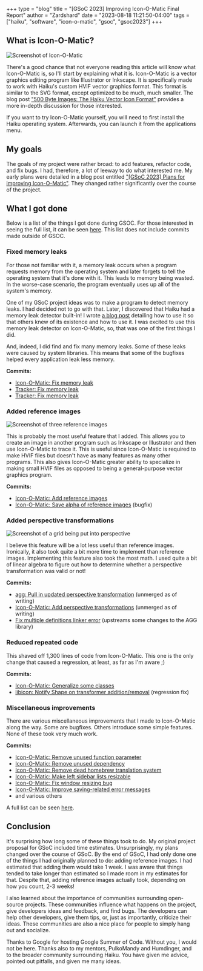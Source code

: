 +++
type = "blog"
title = "[GSoC 2023] Improving Icon-O-Matic Final Report"
author = "Zardshard"
date = "2023-08-18 11:21:50-04:00"
tags = ["haiku", "software", "icon-o-matic", "gsoc", "gsoc2023"]
+++

## What is Icon-O-Matic?

![Screenshot of Icon-O-Matic](/files/blog/zardshard/icon_o_matic.png)

There's a good chance that not everyone reading this article will know what Icon-O-Matic is, so I'll start by explaining what it is. Icon-O-Matic is a vector graphics editing program like Illustrator or Inkscape. It is specifically made to work with Haiku's custom HVIF vector graphics format. This format is similar to the SVG format, except optimized to be much, much smaller. The blog post ["500 Byte Images: The Haiku Vector Icon Format"](http://blog.leahhanson.us/post/recursecenter2016/haiku_icons.html) provides a more in-depth discussion for those interested.

If you want to try Icon-O-Matic yourself, you will need to first install the Haiku operating system. Afterwards, you can launch it from the applications menu.

## My goals

The goals of my project were rather broad: to add features, refactor code, and fix bugs. I had, therefore, a lot of leeway to do what interested me. My early plans were detailed in a blog post entitled ["[GSoC 2023] Plans for improving Icon-O-Matic"](https://www.haiku-os.org/blog/zardshard/2023-05-05_gsoc_2023_plans_for_improving_icon-o-matic/). They changed rather significantly over the course of the project.

## What I got done

Below is a list of the things I got done during GSOC. For those interested in seeing the full list, it can be seen [here](https://review.haiku-os.org/q/owner:0azrune6%2540zard.anonaddy.com+mergedbefore:2023-08-28). This list does not include commits made outside of GSOC.

### Fixed memory leaks

For those not familiar with it, a memory leak occurs when a program requests memory from the operating system and later forgets to tell the operating system that it's done with it. This leads to memory being wasted. In the worse-case scenario, the program eventually uses up all of the system's memory.

One of my GSoC project ideas was to make a program to detect memory leaks. I had decided not to go with that. Later, I discovered that Haiku had a memory leak detector built-in! I wrote [a blog post](https://www.haiku-os.org/blog/zardshard/2023-05-23_how_to_find_memory_leaks/) detailing how to use it so that others knew of its existence and how to use it. I was excited to use this memory leak detector on Icon-O-Matic, so, that was one of the first things I did.

And, indeed, I did find and fix many memory leaks. Some of these leaks were caused by system libraries. This means that some of the bugfixes helped every application leak less memory.

**Commits:**

* [Icon-O-Matic: Fix memory leak](https://git.haiku-os.org/haiku/commit/?id=943b5775f875e9f3f6bb8edc222289e02faa0ef9)
* [Tracker: Fix memory leak](https://git.haiku-os.org/haiku/commit/?id=0e86ca77e77224b270dc3dff905907940cc74ae6)
* [Tracker: Fix memory leak](https://git.haiku-os.org/haiku/commit/?id=338fedd65a5bc57f3ec35b9c0d48ab5d8b013bd3)

### Added reference images

![Screenshot of three reference images](/files/blog/zardshard/reference_images.png)

This is probably the most useful feature that I added. This allows you to create an image in another program such as Inkscape or Illustrator and then use Icon-O-Matic to trace it. This is useful since Icon-O-Matic is required to make HVIF files but doesn't have as many features as many other programs. This also gives Icon-O-Matic greater ability to specialize in making small HVIF files as opposed to being a general-purpose vector graphics program.

**Commits:**
* [Icon-O-Matic: Add reference images](https://git.haiku-os.org/haiku/commit/?id=098eaec6305ae804d3eb6c8e6c6aad790fb4cfb1)
* [Icon-O-Matic: Save alpha of reference images](https://git.haiku-os.org/haiku/commit/?id=4ed150bdc36d063144a3552305c5d77ecac88427) (bugfix)

### Added perspective transformations

![Screenshot of a grid being put into perspective](/files/blog/zardshard/perspective_transformer.png)

I believe this feature will be a lot less useful than reference images. Ironically, it also took quite a bit more time to implement than reference images. Implementing this feature also took the most math. I used quite a bit of linear algebra to figure out how to determine whether a perspective transformation was valid or not!

**Commits:**
* [agg: Pull in updated perspective transformation](https://review.haiku-os.org/c/haiku/+/6808) (unmerged as of writing)
* [Icon-O-Matic: Add perspective transformations](https://review.haiku-os.org/c/haiku/+/6801) (unmerged as of writing)
* [Fix multiple definitions linker error](https://sourceforge.net/p/agg/patches/6/) (upstreams some changes to the AGG library)

### Reduced repeated code

This shaved off 1,300 lines of code from Icon-O-Matic. This one is the only change that caused a regression, at least, as far as I'm aware ;)

**Commits:**

* [Icon-O-Matic: Generalize some classes](https://git.haiku-os.org/haiku/commit/?id=6427935280aaac0a1a4557bae55184708819560d)
* [libicon: Notify Shape on transformer addition/removal](https://git.haiku-os.org/haiku/commit/?id=c5abd6a796982af7cc456f832086da2e4a13ad83) (regression fix)

### Miscellaneous improvements

There are various miscellaneous improvements that I made to Icon-O-Matic along the way. Some are bugfixes. Others introduce some simple features. None of these took very much work.

**Commits:**

* [Icon-O-Matic: Remove unused function parameter](https://git.haiku-os.org/haiku/commit/?id=8ffe04780def2570c3806e6c18fa14a79fd105eb)
* [Icon-O-Matic: Remove unused dependency](https://git.haiku-os.org/haiku/commit/?id=16edf24a3c77400a81110adb8933f640bf210089)
* [Icon-O-Matic: Remove dead homebrew translation system](https://git.haiku-os.org/haiku/commit/?id=a75a222b35d17cd83bc75253f3cd8e24a6a911f4)
* [Icon-O-Matic: Make left sidebar lists resizable](https://git.haiku-os.org/haiku/commit/?id=c70aca1135bb1e1999db080457a40e9d36989582)
* [Icon-O-Matic: Fix window resizing bug](https://git.haiku-os.org/haiku/commit/?id=6da29a769f1e2afb5d98f0470b35497d7f3ef3ea)
* [Icon-O-Matic: Improve saving-related error messages](https://git.haiku-os.org/haiku/commit/?id=405c9dc3f27cf660facae5253303ea24aaaf382e)
* and various others

A full list can be seen [here](https://review.haiku-os.org/q/owner:0azrune6%2540zard.anonaddy.com+mergedbefore:2023-08-28).

## Conclusion

It's surprising how long some of these things took to do. My original project proposal for GSoC included time estimates. Unsurprisingly, my plans changed over the course of GSoC. By the end of GSoC, I had only done one of the things I had originally planned to do: adding reference images. I had estimated that adding them would take 1 week. I was aware that things tended to take longer than estimated so I made room in my estimates for that. Despite that, adding reference images actually took, depending on how you count, 2-3 weeks!

I also learned about the importance of communities surrounding open-source projects. These communities influence what happens on the project, give developers ideas and feedback, and find bugs. The developers can help other developers, give them tips, or, just as importantly, criticize their ideas. These communities are also a nice place for people to simply hang out and socialize.

Thanks to Google for hosting Google Summer of Code. Without you, I would not be here. Thanks also to my mentors, PulkoMandy and Humdinger, and to the broader community surrounding Haiku. You have given me advice, pointed out pitfalls, and given me many ideas.
